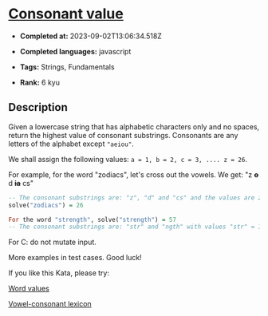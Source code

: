 # [Consonant value](https://www.codewars.com/kata/59c633e7dcc4053512000073)

- **Completed at:** 2023-09-02T13:06:34.518Z

- **Completed languages:** javascript

- **Tags:** Strings, Fundamentals

- **Rank:** 6 kyu

## Description

Given a lowercase string that has alphabetic characters only and no spaces, return the highest value of consonant substrings. Consonants are any letters of the alphabet except `"aeiou"`. 

We shall assign the following values: `a = 1, b = 2, c = 3, .... z = 26`.

For example, for the word "zodiacs", let's cross out the vowels. We get: "z **~~o~~** d **~~ia~~** cs"

```haskell
-- The consonant substrings are: "z", "d" and "cs" and the values are z = 26, d = 4 and cs = 3 + 19 = 22. The highest is 26.
solve("zodiacs") = 26

For the word "strength", solve("strength") = 57
-- The consonant substrings are: "str" and "ngth" with values "str" = 19 + 20 + 18 = 57 and "ngth" = 14 + 7 + 20 + 8 = 49. The highest is 57.
```

For C: do not mutate input.

More examples in test cases. Good luck!

If you like this Kata, please try:

[Word values](https://www.codewars.com/kata/598d91785d4ce3ec4f000018)

[Vowel-consonant lexicon](https://www.codewars.com/kata/59cf8bed1a68b75ffb000026)